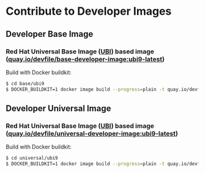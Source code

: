 Contribute to Developer Images
================

## Developer Base Image

### Red Hat Universal Base Image ([UBI](https://developers.redhat.com/articles/ubi-faq#)) based image ([quay.io/devfile/base-developer-image:ubi9-latest](https://quay.io/repository/devfile/base-developer-image/))

Build with Docker buildkit:

```bash
$ cd base/ubi9
$ DOCKER_BUILDKIT=1 docker image build --progress=plain -t quay.io/devfile/base-developer-image:ubi9-latest .
```

## Developer Universal Image

### Red Hat Universal Base Image ([UBI](https://developers.redhat.com/articles/ubi-faq#)) based image ([quay.io/devfile/universal-developer-image:ubi9-latest](https://quay.io/repository/devfile/universal-developer-image/))

Build with Docker buildkit:

```bash
$ cd universal/ubi9
$ DOCKER_BUILDKIT=1 docker image build --progress=plain -t quay.io/devfile/universal-developer-image:ubi9-latest .
```
